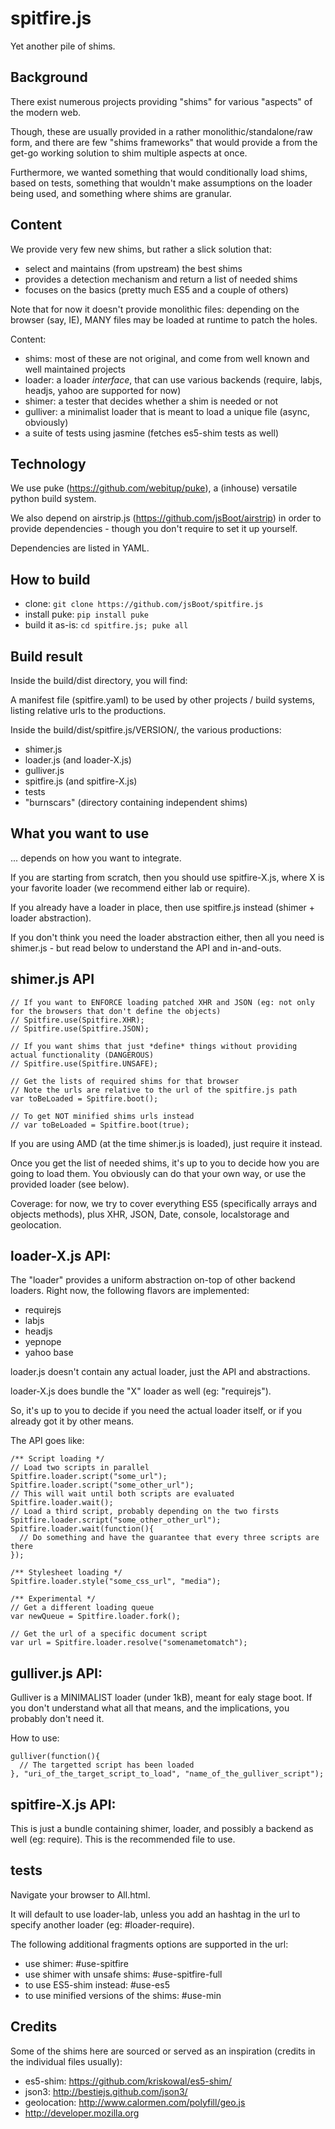 spitfire.js
===========

Yet another pile of shims.

Background
-------------

There exist numerous projects providing "shims" for various "aspects" of the modern web.

Though, these are usually provided in a rather monolithic/standalone/raw form, and there are few
"shims frameworks" that would provide a from the get-go working solution to shim multiple aspects 
at once.

Furthermore, we wanted something that would conditionally load shims, based on tests, something that
wouldn't make assumptions on the loader being used, and something where shims are granular.

Content
-------------

We provide very few new shims, but rather a slick solution that:
- select and maintains (from upstream) the best shims
- provides a detection mechanism and return a list of needed shims
- focuses on the basics (pretty much ES5 and a couple of others)

Note that for now it doesn't provide monolithic files: depending on the browser (say, IE), MANY files 
may be loaded at runtime to patch the holes.

Content:
- shims: most of these are not original, and come from well known and well maintained projects
- loader: a loader *interface*, that can use various backends (require, labjs, headjs, yahoo are supported for now)
- shimer: a tester that decides whether a shim is needed or not
- gulliver: a minimalist loader that is meant to load a unique file (async, obviously)
- a suite of tests using jasmine (fetches es5-shim tests as well)

Technology
-------------

We use puke (https://github.com/webitup/puke), a (inhouse) versatile python build system.

We also depend on airstrip.js (https://github.com/jsBoot/airstrip) in order to 
provide dependencies - though you don't require to set it up yourself.

Dependencies are listed in YAML.


How to build
-------------

- clone: `git clone https://github.com/jsBoot/spitfire.js`
- install puke: `pip install puke`
- build it as-is: `cd spitfire.js; puke all`


Build result
-------------

Inside the build/dist directory, you will find:

A manifest file (spitfire.yaml) to be used by other projects / build systems, listing relative
urls to the productions.

Inside the build/dist/spitfire.js/VERSION/, the various productions:
- shimer.js
- loader.js (and loader-X.js)
- gulliver.js
- spitfire.js (and spitfire-X.js)
- tests
- "burnscars" (directory containing independent shims)

What you want to use
-------------

... depends on how you want to integrate.

If you are starting from scratch, then you should use spitfire-X.js, where X is your favorite loader
(we recommend either lab or require).

If you already have a loader in place, then use spitfire.js instead (shimer + loader abstraction).

If you don't think you need the loader abstraction either, then all you need is shimer.js - but read
below to understand the API and in-and-outs.


shimer.js API
-------------

```
// If you want to ENFORCE loading patched XHR and JSON (eg: not only for the browsers that don't define the objects)
// Spitfire.use(Spitfire.XHR);
// Spitfire.use(Spitfire.JSON);

// If you want shims that just *define* things without providing actual functionality (DANGEROUS)
// Spitfire.use(Spitfire.UNSAFE);

// Get the lists of required shims for that browser
// Note the urls are relative to the url of the spitfire.js path
var toBeLoaded = Spitfire.boot();

// To get NOT minified shims urls instead
// var toBeLoaded = Spitfire.boot(true);

```

If you are using AMD (at the time shimer.js is loaded), just require it instead.

Once you get the list of needed shims, it's up to you to decide how you are going to load them.
You obviously can do that your own way, or use the provided loader (see below).

Coverage: for now, we try to cover everything ES5 (specifically arrays and objects methods),
plus XHR, JSON, Date, console, localstorage and geolocation.



loader-X.js API:
-------------

The "loader" provides a uniform abstraction on-top of other backend loaders. Right now,
the following flavors are implemented:
- requirejs
- labjs
- headjs
- yepnope
- yahoo base

loader.js doesn't contain any actual loader, just the API and abstractions.

loader-X.js does bundle the "X" loader as well (eg: "requirejs").

So, it's up to you to decide if you need the actual loader itself, or if you already got it by
other means.

The API goes like:
```
/** Script loading */
// Load two scripts in parallel
Spitfire.loader.script("some_url");
Spitfire.loader.script("some_other_url");
// This will wait until both scripts are evaluated
Spitfire.loader.wait();
// Load a third script, probably depending on the two firsts
Spitfire.loader.script("some_other_other_url");
Spitfire.loader.wait(function(){
  // Do something and have the guarantee that every three scripts are there
});

/** Stylesheet loading */
Spitfire.loader.style("some_css_url", "media");

/** Experimental */
// Get a different loading queue
var newQueue = Spitfire.loader.fork();

// Get the url of a specific document script
var url = Spitfire.loader.resolve("somenametomatch");

```

gulliver.js API:
-------------

Gulliver is a MINIMALIST loader (under 1kB), meant for ealy stage boot.
If you don't understand what all that means, and the implications, you probably don't need it.

How to use:
```
gulliver(function(){
  // The targetted script has been loaded
}, "uri_of_the_target_script_to_load", "name_of_the_gulliver_script");

```


spitfire-X.js API:
-------------

This is just a bundle containing shimer, loader, and possibly a backend as well (eg: require).
This is the recommended file to use.


tests
-------------

Navigate your browser to All.html.

It will default to use loader-lab, unless you add an hashtag in the url to specify another loader
(eg: #loader-require).

The following additional fragments options are supported in the url:
- use shimer: #use-spitfire
- use shimer with unsafe shims: #use-spitfire-full
- to use ES5-shim instead: #use-es5
- to use minified versions of the shims: #use-min

Credits
-------------

Some of the shims here are sourced or served as an inspiration (credits in the individual files
usually):
- es5-shim: https://github.com/kriskowal/es5-shim/
- json3: http://bestiejs.github.com/json3/
- geolocation: http://www.calormen.com/polyfill/geo.js
- http://developer.mozilla.org
